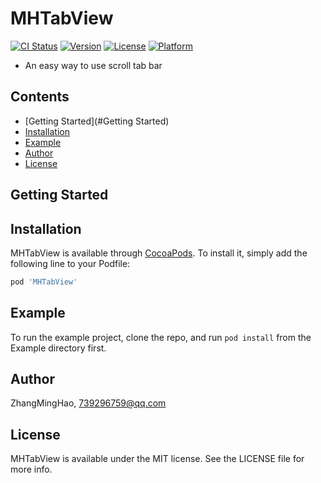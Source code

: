 # MHTabView

[![CI Status](https://img.shields.io/travis/ZhangMingHao/MHTabView.svg?style=flat)](https://travis-ci.org/ZhangMingHao/MHTabView)
[![Version](https://img.shields.io/cocoapods/v/MHTabView.svg?style=flat)](https://cocoapods.org/pods/MHTabView)
[![License](https://img.shields.io/cocoapods/l/MHTabView.svg?style=flat)](https://cocoapods.org/pods/MHTabView)
[![Platform](https://img.shields.io/cocoapods/p/MHTabView.svg?style=flat)](https://cocoapods.org/pods/MHTabView)

- An easy way to use scroll tab bar

## Contents

- [Getting Started](#Getting Started)
- [Installation](#Installation)
- [Example](#Example)
- [Author](#Author)
- [License](#License)

## Getting Started

## Installation

MHTabView is available through [CocoaPods](https://cocoapods.org). To install
it, simply add the following line to your Podfile:

```ruby
pod 'MHTabView'
```

## Example

To run the example project, clone the repo, and run `pod install` from the Example directory first.

## Author

ZhangMingHao, 739296759@qq.com

## License

MHTabView is available under the MIT license. See the LICENSE file for more info.
